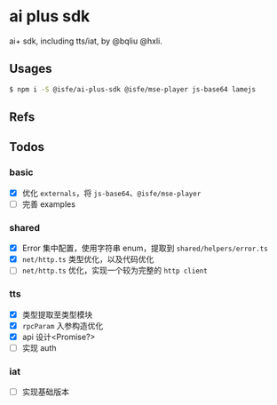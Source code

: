 # ai plus sdk

ai+ sdk, including tts/iat, by @bqliu @hxli.

## Usages

```bash
$ npm i -S @isfe/ai-plus-sdk @isfe/mse-player js-base64 lamejs
```

## Refs

## Todos

### basic

- [x] 优化 `externals`，将 `js-base64`、`@isfe/mse-player`
- [ ] 完善 examples

### shared

- [x] Error 集中配置，使用字符串 enum，提取到 `shared/helpers/error.ts`
- [x] `net/http.ts` 类型优化，以及代码优化
- [ ] `net/http.ts` 优化，实现一个较为完整的 `http client`

### tts

- [x] 类型提取至类型模块
- [x] `rpcParam` 入参构造优化
- [x] api 设计<Promise?>
- [ ] 实现 auth

### iat

- [ ] 实现基础版本
